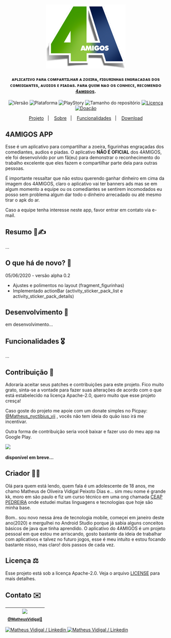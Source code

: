 <p align="center">
  <br>
    <a href="https://www.youtube.com/channel/UCYM04a9yva0wMQ7bPlii4rg">
      <img src="images/b_logo_4_amigos.png" width="250">
    </a>
  <!--<br><h1>4AMIGOS</h1><br>-->
</p>
<h4 align="center">ᴀᴘʟɪᴄᴀᴛɪᴠᴏ ᴘᴀʀᴀ ᴄᴏᴍᴘᴀʀᴛɪʟʜᴀʀ ᴀ ᴢᴏᴇɪʀᴀ, ғɪɢᴜʀɪɴʜᴀs ᴇɴɢʀᴀᴄᴀᴅᴀs ᴅᴏs ᴄᴏᴍᴇᴅɪᴀɴᴛᴇs, ᴀᴜᴅɪᴏs ᴇ ᴘɪᴀᴅᴀs. ᴘᴀʀᴀ ǫᴜᴇᴍ ɴᴀᴏ ᴏs ᴄᴏɴʜᴇᴄᴇ, ʀᴇᴄᴏᴍᴇɴᴅᴏ <a href="https://www.youtube.com/channel/UCYM04a9yva0wMQ7bPlii4rg" target="_blank">4ᴀᴍɪɢᴏs</a>.</h4>
<p align="center">
  <img alt="Versão" src="https://img.shields.io/static/v1?label=Version&message=alpha-0.2&color=greeen&labelColor=000000">
  <img alt="Plataforma" src="https://img.shields.io/static/v1?label=Platform&message=Android&color=greeen&labelColor=000000">
  <img alt="PlayStory" src="https://img.shields.io/static/v1?label=App&message=No-published&color=greeen&labelColor=000000">
  <img alt="Tamanho do repositório" src="https://img.shields.io/github/repo-size/NyctibiusVII/Sistema-de-seguranca-a-laser?color=darkblue&labelColor=000000">
  <a href="https://github.com/NyctibiusVII/4AMIGOS-app/blob/master/LICENSE">
    <img alt="Licença" src="https://img.shields.io/static/v1?label=License&message=Apache-2.0&color=darkblue&labelColor=000000">
  </a>
  <a href="https://picpay.me/Matheus_nyctibius_vii">
    <img alt="Doação" src="https://img.shields.io/static/v1?label=$&message=Donate&color=ff69b4&labelColor=000000">
  </a>
</p>
<p align="center">
  <a href="#4amigos-app">Projeto</a>&nbsp;&nbsp;&nbsp;|&nbsp;&nbsp;&nbsp;
  <a href="#resumo-%EF%B8%8F">Sobre</a>&nbsp;&nbsp;&nbsp;|&nbsp;&nbsp;&nbsp;
  <a href="#funcionalidades-%EF%B8%8F">Funcionalidades</a>&nbsp;&nbsp;&nbsp;|&nbsp;&nbsp;&nbsp;
  <a href="">Download</a>
</p>

## 4AMIGOS APP
Esse é um aplicativo para compartilhar a zoeira, figurinhas engraçadas dos comediantes, audios e piadas.
O aplicativo **NÃO É OFICIAL** dos 4AMIGOS, ele foi desenvolvido por um fã(eu) para demonstrar o reconhecimento do trabalho excelente que eles fazem e compartilhar parte dela para outras pessoas.

É importante ressaltar que não estou querendo ganhar dinheiro em cima da imagem dos 4AMIGOS, claro o aplicativo vai ter banners ads mas se em algum momento a equipe ou os comediantes se sentirem incomodados eu posso sem problema algum dar todo o dinheiro arrecadado ou até mesmo tirar o apk do ar.

Caso a equipe tenha interesse neste app, favor entrar em contato via e-mail.

## Resumo 📃✍️
...

## O que há de novo? 🤔
05/06/2020 - versão alpha 0.2
- Ajustes e polimentos no layout (fragment_figurinhas)
- Implementado actionBar (activity_sticker_pack_list e activity_sticker_pack_details)

## Desenvolvimento 🔨
em desenvolvimento...

## Funcionalidades 🎖️
...

## Contribuição 💭
Adoraría aceitar seus patches e contribuições para este projeto. Fico muito grato, sinta-se a vontade para fazer suas alterações de acordo com o que está estabelecido na licença Apache-2.0, quero muito que esse projeto cresça!

Caso goste do projeto me apoie com um donate simples no Picpay: <a href="https://picpay.me/Matheus_nyctibius_vii">@Matheus_nyctibius_vii</a> , vocês não tem ideia do quão isso irá me incentivar. 

Outra forma de contribuição seria você baixar e fazer uso do meu app na Google Play.

<a href="">
	<img src="https://user-images.githubusercontent.com/52816125/81919299-0d682a80-95ae-11ea-9616-29ef04d36769.png" width="160">
</a>

**disponível em breve...**

## Criador 👨‍💻
Olá para quem está lendo, quem fala é um adolescente de 18 anos, me chamo Matheus de Oliveira Vidigal Peixoto Dias e... sim meu nome é grande kk, moro em são paulo e fiz um curso técnico em uma ong chamada [CEAP PEDREIRA](https://pedreira.org/) onde estudei muitas linguagens e tecnologias que hoje são minha base. 

Bom.. sou novo nessa área de tecnologia mobile, começei em janeiro deste ano(2020) e mergulhei no Android Studio porque já sabia alguns conceitos básicos de java que tinha aprendido. O aplicativo do 4AMIGOS é um projeto pessoal em que estou me arriscando, gosto bastante da ideia de trabalhar com aplicativos e talvez no futuro jogos, esse é meu intuito e estou focando bastante nisso, mas claro! dois passos de cada vez.

## Licença ⚖️
Esse projeto está sob a licença Apache-2.0. Veja o arquivo [LICENSE](https://github.com/NyctibiusVII/4AMIGOS-app/blob/master/LICENSE) para mais detalhes.

## Contato ✉️
| <img src="https://user-images.githubusercontent.com/52816125/90341686-05b68880-dfd8-11ea-969c-70c9ce9d0278.jpg" width=100><br><sub><a href="https://www.instagram.com/nyctibius_vii/?hl=pt-br">@MatheusVidigal🦊</a></sub> |
| :---: |

<p align="left">	
   <a href="https://www.linkedin.com/in/matheus-vidigal-nyctibiusvii/">
      <img alt="Matheus Vidigal / Linkedin" src="https://img.shields.io/badge/-Matheus Vidigal-greeen?style=flat&logo=Linkedin&logoColor=white" />
   </a>
   <a href="https://mail.google.com/mail/u/1/#inbox?compose=GTvVlcSGLCKpKJfwPsKKqzXBplKkGtCLvCQcFWdWxCxQFfkHzzjVkgzrMFPBgKBmWFHvrjrCsMqSH">
      <img alt="Matheus Vidigal / Linkedin" src="https://img.shields.io/badge/-Matheus Vidigal-darkblue?style=flat&logo=Gmail&logoColor=white" />
   </a>
</p>